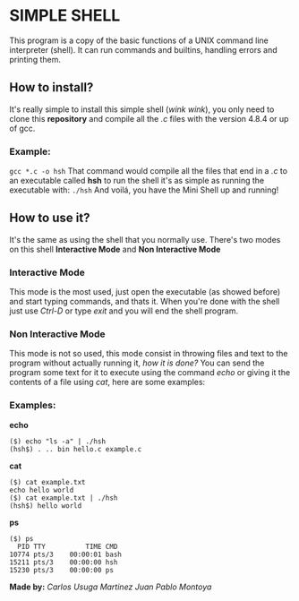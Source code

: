 # SIMPLE SHELL
This program is a copy of the basic functions of a UNIX command line interpreter (shell).
It can run commands and builtins, handling errors and printing them.

## How to install?
It's really simple to install this simple shell (*wink wink*), you only need to clone this **repository** and compile all the *.c* files with the version 4.8.4 or up of gcc.

### Example:
`gcc *.c -o hsh`
That command would compile all the files that end in a *.c* to an executable called **hsh**
to run the shell it's as simple as running the executable with:
`./hsh`
And voilá, you have the Mini Shell up and running!

## How to use it?
It's the same as using the shell that you normally use. There's two modes on this shell **Interactive Mode** and **Non Interactive Mode**

### Interactive Mode
This mode is the most used, just open the executable (as showed before) and start typing commands, and thats it.
When you're done with the shell just use *Ctrl-D* or type *exit* and you will end the shell program.

### Non Interactive Mode
This mode is not so used, this mode consist in throwing files and text to the program without actually running it, *how it is done?*
You can send the program some text for it to execute using the command *echo* or giving it the contents of a file using *cat*, here are some examples:

### Examples:
**echo**
```
($) echo "ls -a" | ./hsh
(hsh$) . .. bin hello.c example.c
```
**cat**
```
($) cat example.txt
echo hello world
($) cat example.txt | ./hsh
(hsh$) hello world
```

**ps**
```
($) ps
  PID TTY          TIME CMD
10774 pts/3    00:00:01 bash
15211 pts/3    00:00:00 hsh
15230 pts/3    00:00:00 ps
```

**Made by:**
*Carlos Usuga Martinez*
*Juan Pablo Montoya*
